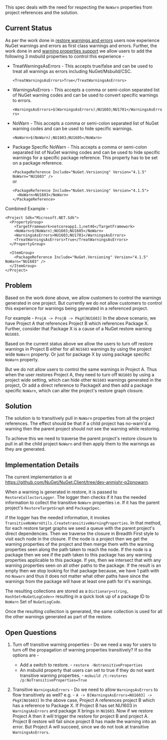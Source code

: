 This spec deals with the need for respecting the `NoWarn` properties from project references and the solution.

## Current Status

As per the work done in [restore warnings and errors](https://github.com/NuGet/Home/wiki/Restore-errors-and-warnings) users now experience NuGet warnings and errors as first class warnings and errors. Further, the work done in and [warning properties support](https://github.com/NuGet/Home/wiki/Improved-NuGet-warnings) we allow users to add the following 3 msbuild properties to control this experience -

* TreatWarningsAsErrors - This accepts true/false and can be used to treat all warnings as errors including NuGet/Msbuild/CSC.

  `<TreatWarningsAsErrors>True</TreatWarningsAsErrors>`

* WarningsAsErrors - This accepts a comma or semi-colon separated list of NuGet warning codes and can be used to convert specific warnings to errors.

  `<WarningsAsErrors>$(WarningsAsErrors);NU1603;NU1701</WarningsAsErrors>`

* NoWarn - This accepts a comma or semi-colon separated list of NuGet warning codes and can be used to hide specific warnings.

  `<NoWarn>$(NoWarn);NU1603;NU1605</NoWarn>`

* Package Specific NoWarn - This accepts a comma or semi-colon separated list of NuGet warning codes and can be used to hide specific warnings for a specific package reference. This property has to be set on a package reference.

  `<PackageReference Include="NuGet.Versioning" Version="4.1.5" NoWarn="NU1603" />`
  <br/>   or<br/>
  ```
  <PackageReference Include="NuGet.Versioning" Version="4.1.5">
    <NoWarn>NU1603</NoWarn>
  </PackageReference>
  ```


Combined Example - 
```
<Project Sdk="Microsoft.NET.Sdk">
  <PropertyGroup>
    <TargetFramework>netcoreapp1.1;net46</TargetFramework>
    <NoWarn>$(NoWarn);NU1603;NU1605</NoWarn>
    <WarningsAsErrors>NU1603;NU1701</WarningsAsErrors>
    <TreatWarningsAsErrors>True</TreatWarningsAsErrors>
  </PropertyGroup>

  <ItemGroup>
    <PackageReference Include="NuGet.Versioning" Version="4.1.5" NoWarn="NU1603" />
  </ItemGroup>
</Project>
```

## Problem

Based on the work done above, we allow customers to control the warnings generated in one project. But currently we do not allow customers to control this experience for warnings being generated in a referenced project.

For example - `ProjA -> ProjB -> PkgX[NU1603]`
In the above scenario, we have Project A that references Project B which references Package X. Further, consider that Package X is a cause of a NuGet restore warning `NU1603`.

Based on the current status above we allow the users to turn off restore warnings in Project B either for all `NU1603` warnings by using the project wide `NoWarn` property. Or just for package X by using package specific `NoWarn` property.

But we do not allow users to control the same warnings in Project A. Thus when the user restores Project A, they need to turn off `NU1603` by using a project wide setting, which can hide other `NU1603` warnings generated in the project, Or add a direct reference to PackageX and then add a package specific `NoWarn`, which can alter the project's restore graph closure.


## Solution

The solution is to transitively pull in `NoWarn` properties from all the project references. The effect should be that if a child project has no-warn'd a warning then the parent project should not see the warning while restoring.

To achieve this we need to traverse the parent project's restore closure to pull in all the child project `NoWarn` and then apply them to the warnings as they are generated. 

## Implementation Details 

The current implementation is at https://github.com/NuGet/NuGet.Client/tree/dev-anmishr-p2pnowarn.

When a warning is generated in restore, it is passed to `RestoreCollectorLogger`. The logger then checks if it has the needed information to collect the transitive `NoWarn` properties i.e. If it has the parent project's `RestoreTargetGraph` and `PackageSpec`.

if the logger has the needed information, it invokes `TransitiveNoWarnUtils.CreatetransitiveWarningProperties`. In that method, for each restore target graphs we seed a queue with the parent project's direct dependencies. Then we traverse the closure in Breadth First style to visit each node in the closure. 
If the node is a project then we get the warning properties of the project and then merge them with the warning properties seen along the path taken to reach the node.
If the node is a package then we see if the path taken to this package has any warning properties applicable to this package. If yes, then we intersect that with any warning properties seen on all other paths to the package. If the result is an empty then we stop looking for that package because, we have 1 path with no `Nowarn` and thus it does not matter what other paths have since the warnings from the package will have at least one path for it's warnings.

The resulting collections are stored as a `Dictionary<string, HashSet<NuGetLogCode>>` resulting in a quick look up of a package ID to `NoWarn` Set of `NuGetLogCode`.

Once the resulting collection is generated, the same collection is used for all the other warnings generated as part of the restore.

## Open Questions

1. Turn off transitive warning properties - 
Do we need a way for users to turn off the propagation of warning properties transitively? If so the options are -
   * Add a switch to restore. - `restore -NotransitiveProperties`
   * An msbuild property that users can set to true if they do not want transitive warning properties. - `msbuild /t:restores /p:NoTransitiveProperties=True`

2. Transitive `WarningsAsErrors` - 
Do we need to allow `WarningsAsErrors` to flow transitively as well?
e.g. - `A -> B[WarningsAsErrors=NU1603] -> PkgX[NU1603]`
In the above case, Project A references project B which has a reference to Package X. If Project B has set NU1603 in `WarningsAsErrors` and package X brings in `NU1603`. Now if we restore Project A then it will trigger the restore for project B and project A. Project B restore will fail since project B has made the warning into an error. But Project A will succeed, since we do not look at transitive `WarningsAsErrors`.